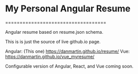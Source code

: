 # My Personal Angular Resume
===================================

Angular resume based on resume.json schema.

This is is just the source of live github.io page.

Angular: (This one) https://danmartin.github.io/resume/
Vue: https://danmartin.github.io/vue_myresume/

Configurable version of Angular, React, and Vue coming soon.
